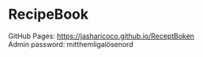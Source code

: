 # RecipeBook

GitHub Pages: https://jasharicoco.github.io/ReceptBoken  
Admin password: mitthemligalösenord
